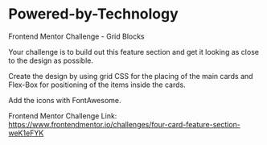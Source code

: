 # Powered-by-Technology
Frontend Mentor Challenge - Grid Blocks

Your challenge is to build out this feature section and get it looking as close to the design as possible.

Create the design by using grid CSS for the placing of the main cards
and Flex-Box for positioning of the items inside the cards.

Add the icons with FontAwesome.

Frontend Mentor Challenge Link: https://www.frontendmentor.io/challenges/four-card-feature-section-weK1eFYK

